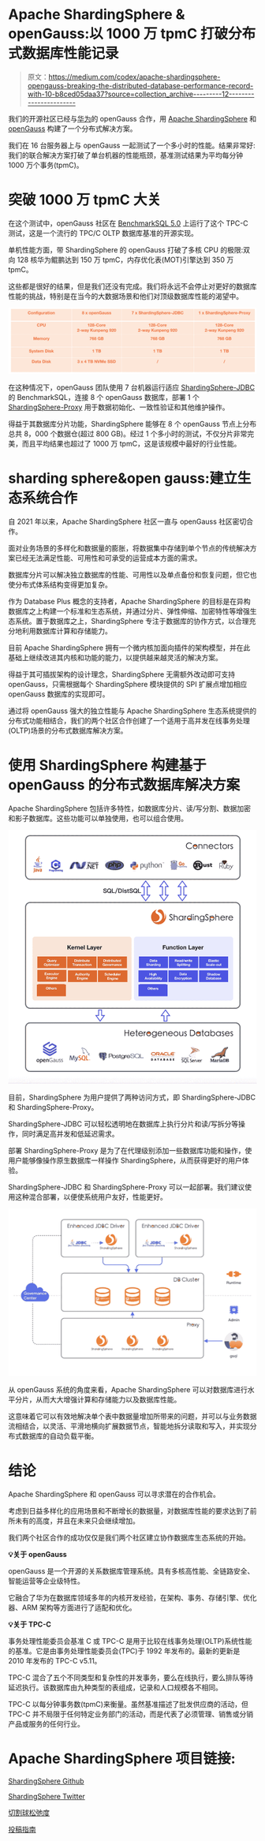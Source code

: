 # Apache ShardingSphere & openGauss:以 1000 万 tpmC 打破分布式数据库性能记录

> 原文：<https://medium.com/codex/apache-shardingsphere-opengauss-breaking-the-distributed-database-performance-record-with-10-b8ced05daa37?source=collection_archive---------12----------------------->

我们的开源社区已经与[华为](https://support.huaweicloud.com/intl/en-us/productdesc-opengauss/opengauss_01_0002.html)的 openGauss 合作，用 [Apache ShardingSphere](https://shardingsphere.apache.org/) 和 [openGauss](https://opengauss.org/en/) 构建了一个分布式解决方案。

我们在 16 台服务器上与 openGauss 一起测试了一个多小时的性能。结果非常好:我们的联合解决方案打破了单台机器的性能瓶颈，基准测试结果为平均每分钟 1000 万个事务(tpmC)。

# **突破 1000 万 tpmC 大关**

在这个测试中，openGauss 社区在 [BenchmarkSQL 5.0](https://www.postgresql.org/message-id/CAGBW59f9q2Y4v-B3D8gje3xUsWz2Z-WaK9wYx4%3DhCY1zN%3D7%2BBQ%40mail.gmail.com) 上运行了这个 TPC-C 测试，这是一个流行的 TPC/C OLTP 数据库基准的开源实现。

单机性能方面，带 ShardingSphere 的 openGauss 打破了多核 CPU 的极限:双向 128 核华为鲲鹏达到 150 万 tpmC，内存优化表(MOT)引擎达到 350 万 tpmC。

这些都是很好的结果，但是我们还没有完成。我们将永远不会停止对更好的数据库性能的挑战，特别是在当今的大数据场景和他们对顶级数据库性能的渴望中。

![](img/2df0b03ec3b005288fd00f483757dd76.png)

在这种情况下，openGauss 团队使用 7 台机器运行适应 [ShardingSphere-JDBC](https://shardingsphere.apache.org/document/current/en/overview/#shardingsphere-jdbc) 的 BenchmarkSQL，连接 8 个 openGauss 数据库，部署 1 个 [ShardingSphere-Proxy](https://shardingsphere.apache.org/document/current/en/overview/#shardingsphere-jdbc) 用于数据初始化、一致性验证和其他维护操作。

得益于其数据库分片功能，ShardingSphere 能够在 8 个 openGauss 节点上分布总共 8，000 个数据仓(超过 800 GB)。经过 1 个多小时的测试，不仅分片非常完美，而且平均结果也超过了 1000 万 tpmC，这是该规模中最好的行业性能。

# **sharding sphere&open gauss:建立生态系统合作**

自 2021 年以来，Apache ShardingSphere 社区一直与 openGauss 社区密切合作。

面对业务场景的多样化和数据量的膨胀，将数据集中存储到单个节点的传统解决方案已经无法满足性能、可用性和可承受的运营成本方面的需求。

数据库分片可以解决独立数据库的性能、可用性以及单点备份和恢复问题，但它也使分布式体系结构变得更加复杂。

作为 Database Plus 概念的支持者，Apache ShardingSphere 的目标是在异构数据库之上构建一个标准和生态系统，并通过分片、弹性伸缩、加密特性等增强生态系统。置于数据库之上，ShardingSphere 专注于数据库的协作方式，以合理充分地利用数据库计算和存储能力。

目前 Apache ShardingSphere 拥有一个微内核加面向插件的架构模型，并在此基础上继续改进其内核和功能的能力，以提供越来越灵活的解决方案。

得益于其可插拔架构的设计理念，ShardingSphere 无需额外改动即可支持 openGauss，只需根据每个 ShardingSphere 模块提供的 SPI 扩展点增加相应 openGauss 数据库的实现即可。

通过将 openGauss 强大的独立性能与 Apache ShardingSphere 生态系统提供的分布式功能相结合，我们的两个社区合作创建了一个适用于高并发在线事务处理(OLTP)场景的分布式数据库解决方案。

# **使用 ShardingSphere 构建基于 openGauss 的分布式数据库解决方案**

Apache ShardingSphere 包括许多特性，如数据库分片、读/写分割、数据加密和影子数据库。这些功能可以单独使用，也可以组合使用。

![](img/7ab5125f6d13a56bc1226a2c0fd93b5f.png)

目前，ShardingSphere 为用户提供了两种访问方式，即 ShardingSphere-JDBC 和 ShardingSphere-Proxy。

ShardingSphere-JDBC 可以轻松透明地在数据库上执行分片和读/写拆分等操作，同时满足高并发和低延迟需求。

部署 ShardingSphere-Proxy 是为了在代理级别添加一些数据库功能和操作，使用户能够像操作原生数据库一样操作 ShardingSphere，从而获得更好的用户体验。

ShardingSphere-JDBC 和 ShardingSphere-Proxy 可以一起部署。我们建议使用这种混合部署，以便使系统用户友好，性能更好。

![](img/a9847ae3b6714c7036c8e2d37bcd2362.png)

从 openGauss 系统的角度来看，Apache ShardingSphere 可以对数据库进行水平分片，从而大大增强计算和存储能力以及数据库性能。

这意味着它可以有效地解决单个表中数据量增加所带来的问题，并可以与业务数据流相结合，以灵活、平滑地横向扩展数据节点，智能地拆分读取和写入，并实现分布式数据库的自动负载平衡。

# 结论

Apache ShardingSphere 和 openGauss 可以寻求潜在的合作机会。

考虑到日益多样化的应用场景和不断增长的数据量，对数据库性能的要求达到了前所未有的高度，并且在未来只会继续增加。

我们两个社区合作的成功仅仅是我们两个社区建立协作数据库生态系统的开始。

**💡关于 openGauss**

openGauss 是一个开源的关系数据库管理系统。具有多核高性能、全链路安全、智能运营等企业级特性。

它融合了华为在数据库领域多年的内核开发经验，在架构、事务、存储引擎、优化器、ARM 架构等方面进行了适配和优化。

**💡关于 TPC-C**

事务处理性能委员会基准 C 或 TPC-C 是用于比较在线事务处理(OLTP)系统性能的基准。它是由事务处理性能委员会(TPC)于 1992 年发布的。最新的更新是 2010 年发布的 TPC-C v5.11。

TPC-C 混合了五个不同类型和复杂性的并发事务，要么在线执行，要么排队等待延迟执行。该数据库由九种类型的表组成，记录和人口规模各不相同。

TPC-C 以每分钟事务数(tpmC)来衡量。虽然基准描述了批发供应商的活动，但 TPC-C 并不局限于任何特定业务部门的活动，而是代表了必须管理、销售或分销产品或服务的任何行业。

# Apache ShardingSphere 项目链接:

[ShardingSphere Github](https://github.com/apache/shardingsphere/issues?page=1&q=is%3Aopen+is%3Aissue+label%3A%22project%3A+OpenForce+2022%22)

[ShardingSphere Twitter](https://twitter.com/ShardingSphere)

[切割球松弛度](https://join.slack.com/t/apacheshardingsphere/shared_invite/zt-sbdde7ie-SjDqo9~I4rYcR18bq0SYTg)

[投稿指南](https://shardingsphere.apache.org/community/cn/contribute/)